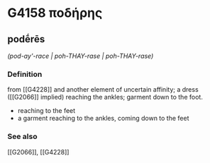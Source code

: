 # G4158 ποδήρης

## podḗrēs

_(pod-ay'-race | poh-THAY-rase | poh-THAY-rase)_

### Definition

from [[G4228]] and another element of uncertain affinity; a dress ([[G2066]] implied) reaching the ankles; garment down to the foot.

- reaching to the feet
- a garment reaching to the ankles, coming down to the feet

### See also

[[G2066]], [[G4228]]

